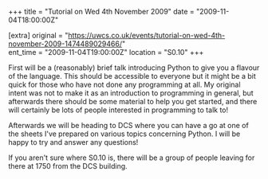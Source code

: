 +++
title = "Tutorial on Wed 4th November 2009"
date = "2009-11-04T18:00:00Z"

[extra]
original = "https://uwcs.co.uk/events/tutorial-on-wed-4th-november-2009-1474489029466/"    
ent_time = "2009-11-04T19:00:00Z"
location = "S0.10"
+++

First will be a (reasonably) brief talk introducing Python to give you a flavour of the language. This should be accessible to everyone but it might be a bit quick for those who have not done any programming at all. My original intent was not to make it as an introduction to programming in general, but afterwards there should be some material to help you get started, and there will certainly be lots of people interested in programming to talk to\!

Afterwards we will be heading to DCS where you can have a go at one of the sheets I've prepared on various topics concerning Python. I will be happy to try and answer any questions\!

If you aren't sure where S0.10 is, there will be a group of people leaving for there at 1750 from the DCS building.

